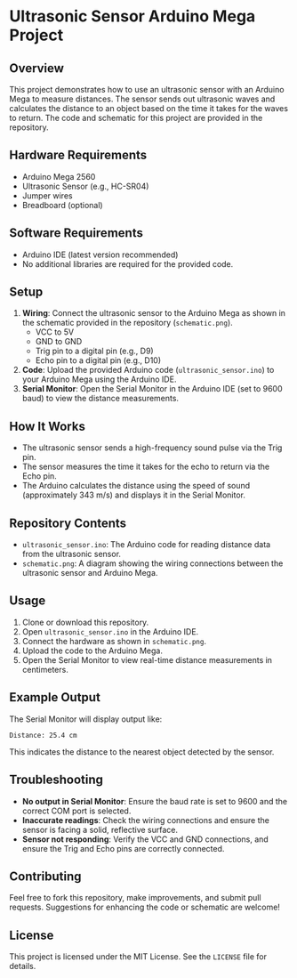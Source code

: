 # Ultrasonic Sensor Arduino Mega Project

## Overview
This project demonstrates how to use an ultrasonic sensor with an Arduino Mega to measure distances. The sensor sends out ultrasonic waves and calculates the distance to an object based on the time it takes for the waves to return. The code and schematic for this project are provided in the repository.

## Hardware Requirements
- Arduino Mega 2560
- Ultrasonic Sensor (e.g., HC-SR04)
- Jumper wires
- Breadboard (optional)

## Software Requirements
- Arduino IDE (latest version recommended)
- No additional libraries are required for the provided code.

## Setup
1. **Wiring**: Connect the ultrasonic sensor to the Arduino Mega as shown in the schematic provided in the repository (`schematic.png`).
   - VCC to 5V
   - GND to GND
   - Trig pin to a digital pin (e.g., D9)
   - Echo pin to a digital pin (e.g., D10)
2. **Code**: Upload the provided Arduino code (`ultrasonic_sensor.ino`) to your Arduino Mega using the Arduino IDE.
3. **Serial Monitor**: Open the Serial Monitor in the Arduino IDE (set to 9600 baud) to view the distance measurements.

## How It Works
- The ultrasonic sensor sends a high-frequency sound pulse via the Trig pin.
- The sensor measures the time it takes for the echo to return via the Echo pin.
- The Arduino calculates the distance using the speed of sound (approximately 343 m/s) and displays it in the Serial Monitor.

## Repository Contents
- `ultrasonic_sensor.ino`: The Arduino code for reading distance data from the ultrasonic sensor.
- `schematic.png`: A diagram showing the wiring connections between the ultrasonic sensor and Arduino Mega.

## Usage
1. Clone or download this repository.
2. Open `ultrasonic_sensor.ino` in the Arduino IDE.
3. Connect the hardware as shown in `schematic.png`.
4. Upload the code to the Arduino Mega.
5. Open the Serial Monitor to view real-time distance measurements in centimeters.

## Example Output
The Serial Monitor will display output like:
```
Distance: 25.4 cm
```
This indicates the distance to the nearest object detected by the sensor.

## Troubleshooting
- **No output in Serial Monitor**: Ensure the baud rate is set to 9600 and the correct COM port is selected.
- **Inaccurate readings**: Check the wiring connections and ensure the sensor is facing a solid, reflective surface.
- **Sensor not responding**: Verify the VCC and GND connections, and ensure the Trig and Echo pins are correctly connected.

## Contributing
Feel free to fork this repository, make improvements, and submit pull requests. Suggestions for enhancing the code or schematic are welcome!

## License
This project is licensed under the MIT License. See the `LICENSE` file for details.